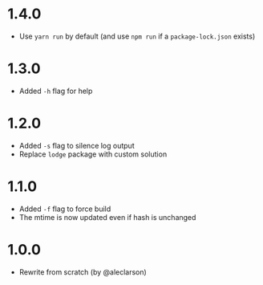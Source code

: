 # 1.4.0

- Use `yarn run` by default (and use `npm run` if a `package-lock.json` exists)

# 1.3.0

- Added `-h` flag for help

# 1.2.0

- Added `-s` flag to silence log output
- Replace `lodge` package with custom solution

# 1.1.0

- Added `-f` flag to force build
- The mtime is now updated even if hash is unchanged

# 1.0.0

- Rewrite from scratch (by @aleclarson)

